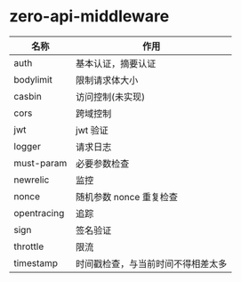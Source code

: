 # zero-api-middleware

| 名称        | 作用                               |
| ----------- | ---------------------------------- |
| auth        | 基本认证，摘要认证                 |
| bodylimit   | 限制请求体大小                     |
| casbin      | 访问控制(未实现)                   |
| cors        | 跨域控制                           |
| jwt         | jwt 验证                           |
| logger      | 请求日志                           |
| must-param  | 必要参数检查                       |
| newrelic    | 监控                               |
| nonce       | 随机参数 nonce 重复检查            |
| opentracing | 追踪                               |
| sign        | 签名验证                           |
| throttle    | 限流                               |
| timestamp   | 时间戳检查，与当前时间不得相差太多 |
